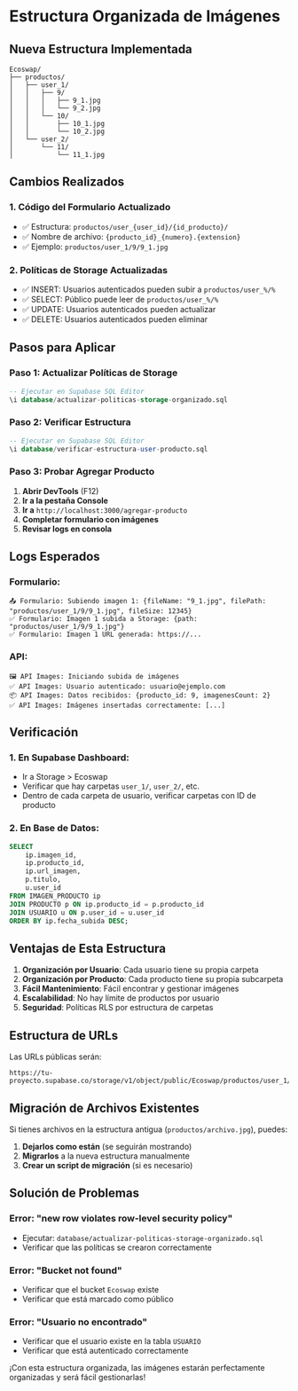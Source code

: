 # Estructura Organizada de Imágenes

## Nueva Estructura Implementada

```
Ecoswap/
├── productos/
│   ├── user_1/
│   │   ├── 9/
│   │   │   ├── 9_1.jpg
│   │   │   └── 9_2.jpg
│   │   └── 10/
│   │       ├── 10_1.jpg
│   │       └── 10_2.jpg
│   └── user_2/
│       └── 11/
│           └── 11_1.jpg
```

## Cambios Realizados

### **1. Código del Formulario Actualizado**
- ✅ Estructura: `productos/user_{user_id}/{id_producto}/`
- ✅ Nombre de archivo: `{producto_id}_{numero}.{extension}`
- ✅ Ejemplo: `productos/user_1/9/9_1.jpg`

### **2. Políticas de Storage Actualizadas**
- ✅ INSERT: Usuarios autenticados pueden subir a `productos/user_%/%`
- ✅ SELECT: Público puede leer de `productos/user_%/%`
- ✅ UPDATE: Usuarios autenticados pueden actualizar
- ✅ DELETE: Usuarios autenticados pueden eliminar

## Pasos para Aplicar

### **Paso 1: Actualizar Políticas de Storage**
```sql
-- Ejecutar en Supabase SQL Editor
\i database/actualizar-politicas-storage-organizado.sql
```

### **Paso 2: Verificar Estructura**
```sql
-- Ejecutar en Supabase SQL Editor
\i database/verificar-estructura-user-producto.sql
```

### **Paso 3: Probar Agregar Producto**
1. **Abrir DevTools** (F12)
2. **Ir a la pestaña Console**
3. **Ir a** `http://localhost:3000/agregar-producto`
4. **Completar formulario con imágenes**
5. **Revisar logs en consola**

## Logs Esperados

### **Formulario:**
```
📤 Formulario: Subiendo imagen 1: {fileName: "9_1.jpg", filePath: "productos/user_1/9/9_1.jpg", fileSize: 12345}
✅ Formulario: Imagen 1 subida a Storage: {path: "productos/user_1/9/9_1.jpg"}
✅ Formulario: Imagen 1 URL generada: https://...
```

### **API:**
```
🖼️ API Images: Iniciando subida de imágenes
✅ API Images: Usuario autenticado: usuario@ejemplo.com
📦 API Images: Datos recibidos: {producto_id: 9, imagenesCount: 2}
✅ API Images: Imágenes insertadas correctamente: [...]
```

## Verificación

### **1. En Supabase Dashboard:**
- Ir a Storage > Ecoswap
- Verificar que hay carpetas `user_1/`, `user_2/`, etc.
- Dentro de cada carpeta de usuario, verificar carpetas con ID de producto

### **2. En Base de Datos:**
```sql
SELECT 
    ip.imagen_id,
    ip.producto_id,
    ip.url_imagen,
    p.titulo,
    u.user_id
FROM IMAGEN_PRODUCTO ip
JOIN PRODUCTO p ON ip.producto_id = p.producto_id
JOIN USUARIO u ON p.user_id = u.user_id
ORDER BY ip.fecha_subida DESC;
```

## Ventajas de Esta Estructura

1. **Organización por Usuario**: Cada usuario tiene su propia carpeta
2. **Organización por Producto**: Cada producto tiene su propia subcarpeta
3. **Fácil Mantenimiento**: Fácil encontrar y gestionar imágenes
4. **Escalabilidad**: No hay límite de productos por usuario
5. **Seguridad**: Políticas RLS por estructura de carpetas

## Estructura de URLs

Las URLs públicas serán:
```
https://tu-proyecto.supabase.co/storage/v1/object/public/Ecoswap/productos/user_1/9/9_1.jpg
```

## Migración de Archivos Existentes

Si tienes archivos en la estructura antigua (`productos/archivo.jpg`), puedes:

1. **Dejarlos como están** (se seguirán mostrando)
2. **Migrarlos** a la nueva estructura manualmente
3. **Crear un script de migración** (si es necesario)

## Solución de Problemas

### **Error: "new row violates row-level security policy"**
- Ejecutar: `database/actualizar-politicas-storage-organizado.sql`
- Verificar que las políticas se crearon correctamente

### **Error: "Bucket not found"**
- Verificar que el bucket `Ecoswap` existe
- Verificar que está marcado como público

### **Error: "Usuario no encontrado"**
- Verificar que el usuario existe en la tabla `USUARIO`
- Verificar que está autenticado correctamente

¡Con esta estructura organizada, las imágenes estarán perfectamente organizadas y será fácil gestionarlas!
